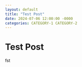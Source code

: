 ```yaml
---
layout: default
title: "Test Post"
date: 2024-07-06 12:00:00 -0000
categories: CATEGORY-1 CATEGORY-2
---
```


# Test Post
fst